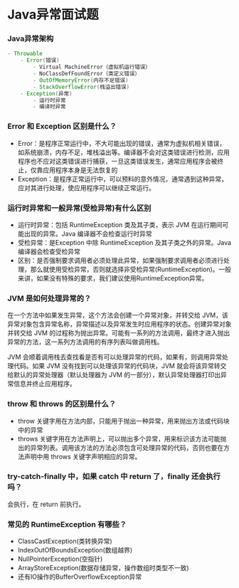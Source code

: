 # Java异常面试题

### Java异常架构

```java
- Throwable
    - Error(错误)
    	- Virtual MachineError（虚拟机运行错误）
    	- NoClassDefFoundError（类定义错误）
    	- OutOfMemoryError(内存不足错误)
    	- StackOverflowError(栈溢出错误)
    - Exception(异常)
    	- 运行时异常
    	- 编译时异常
```

### Error 和 Exception 区别是什么？

- Error：是程序正常运行中，不大可能出现的错误，通常为虚拟机相关错误，如系统崩溃，内存不足，堆栈溢出等。编译器不会对这类错误进行检测，应用程序也不应对这类错误进行捕获，一旦这类错误发生，通常应用程序会被终止，仅靠应用程序本身是无法恢复的
- Exception：是程序正常运行中，可以预料的意外情况，通常遇到这种异常，应对其进行处理，使应用程序可以继续正常运行。

### 运行时异常和一般异常(受检异常)有什么区别

- 运行时异常：包括 RuntimeException 类及其子类，表示 JVM 在运行期间可能出现的异常。Java 编译器不会检查运行时异常
- 受检异常：是Exception 中除 RuntimeException 及其子类之外的异常。Java 编译器会检查受检异常
- 区别：是否强制要求调用者必须处理此异常，如果强制要求调用者必须进行处理，那么就使用受检异常，否则就选择非受检异常(RuntimeException)。一般来讲，如果没有特殊的要求，我们建议使用RuntimeException异常。

### JVM 是如何处理异常的？

在一个方法中如果发生异常，这个方法会创建一个异常对象，并转交给 JVM，该异常对象包含异常名称，异常描述以及异常发生时应用程序的状态。创建异常对象并转交给 JVM 的过程称为抛出异常。可能有一系列的方法调用，最终才进入抛出异常的方法，这一系列方法调用的有序列表叫做调用栈。

JVM 会顺着调用栈去查找看是否有可以处理异常的代码，如果有，则调用异常处理代码。如果 JVM 没有找到可以处理该异常的代码块，JVM 就会将该异常转交给默认的异常处理器（默认处理器为 JVM 的一部分），默认异常处理器打印出异常信息并终止应用程序。

### throw 和 throws 的区别是什么？

- throw 关键字用在方法内部，只能用于抛出一种异常，用来抛出方法或代码块中的异常
- throws 关键字用在方法声明上，可以抛出多个异常，用来标识该方法可能抛出的异常列表。调用该方法的方法必须包含可处理异常的代码，否则也要在方法声明中用 throws 关键字声明相应的异常。

### try-catch-finally 中，如果 catch 中 return 了，finally 还会执行吗？

会执行，在 return 前执行。

### 常见的 RuntimeException 有哪些？

- ClassCastException(类转换异常)
- IndexOutOfBoundsException(数组越界)
- NullPointerException(空指针)
- ArrayStoreException(数据存储异常，操作数组时类型不一致)
- 还有IO操作的BufferOverflowException异常


